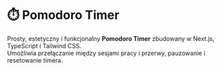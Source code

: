 # ⏱️ Pomodoro Timer

Prosty, estetyczny i funkcjonalny **Pomodoro Timer** zbudowany w Next.js, TypeScript i Tailwind CSS.  
Umożliwia przełączanie między sesjami pracy i przerwy, pauzowanie i resetowanie timera.